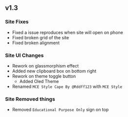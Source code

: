 ## v1.3
### Site Fixes
- Fixed a issue reproduces when site will open on phone
- Fixed broken grid of the site
- Fixed broken alignment

### Site UI Changes
- Rework on glassmorphism effect
- Added new clipboard box on bottom right
- Rework on theme toggle button
  - Added Oled Theme 
- Renamed `MCE Style Cape By @Rddff123` with `MCE Style`


### Site Removed things
- Removed `Educational Purpose Only` sign on top

